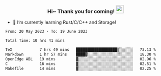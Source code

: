 <h3 align="center">
    Hi~ Thank you for coming!
    <img src="https://media.giphy.com/media/hvRJCLFzcasrR4ia7z/giphy.gif" width="25px">
</h3>

<!--
**pineapple-man/pineapple-man** is a ✨ _special_ ✨ repository because its `README.md` (this file) appears on your GitHub profile.

Here are some ideas to get you started:
- 🔭 I’m currently working on ...
- 🤔 I’m looking for help with ...
- 💬 Ask me about ...
- 📫 How to reach me: ...
- 😄 Pronouns: ...
- ⚡ Fun fact: 
- 👯 I’m looking to collaborate on kubernetes
-->
- 🌱 I’m currently learning Rust/C/C++ and Storage!

<!--START_SECTION:waka-->

```txt
From: 20 May 2023 - To: 19 June 2023

Total Time: 10 hrs 41 mins

TeX            7 hrs 49 mins   ██████████████████▒░░░░░░   73.13 %
Markdown       1 hr 57 mins    ████▓░░░░░░░░░░░░░░░░░░░░   18.30 %
OpenEdge ABL   19 mins         ▓░░░░░░░░░░░░░░░░░░░░░░░░   02.96 %
C              16 mins         ▓░░░░░░░░░░░░░░░░░░░░░░░░   02.51 %
Makefile       14 mins         ▓░░░░░░░░░░░░░░░░░░░░░░░░   02.25 %
```

<!--END_SECTION:waka-->
